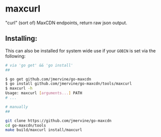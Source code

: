 maxcurl
=======

"curl" (sort of) MaxCDN endpoints, return raw json output.

Installing:
-----------

This can also be installed for system wide use if your `GOBIN` is set via the following:

```bash
# via 'go get' && 'go install'
##

$ go get github.com/jmervine/go-maxcdn
$ go install github.com/jmervine/go-maxcdn/tools/maxcurl
$ maxcurl -h
Usage: maxcurl [arguments...] PATH
# ...

# manually
##

git clone https://github.com/jmervine/go-maxcdn
cd go-maxcdn/tools
make build/maxcurl install/maxcurl
```
